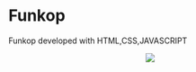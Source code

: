 # Funkop

<div align="justify">
  Funkop developed with HTML,CSS,JAVASCRIPT
</div>
<p align="center">
<img src="https://github.com/EdgarHdzHdz17/Funkop/assets/47467891/7384248f-e3c2-41f3-b9c2-bef67d33a847">
</p>

